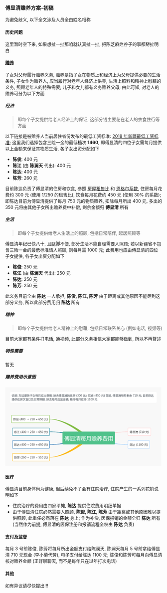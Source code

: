 ### 傅显清赡养方案-初稿
为避免歧义, 以下全文涉及人员全由姓名相称

#### 历史问题
这里暂时空下来, 如果想扯一扯那咱就认真扯一扯, 把陈芝麻烂谷子的事都掰扯明白

#### [赡养](https://baike.baidu.com/item/%E8%B5%A1%E5%85%BB%E4%B9%89%E5%8A%A1)
子女对父母履行赡养义务, 赡养是指子女在物质上和经济上为父母提供必要的生活条件, 子女作为赡养人, 应当履行对老年人经济上供养, 生活上照料和精神上慰藉的义务, 照顾老年人的特殊需要; 儿子和女儿都有义务赡养父母; 由此可知, 对老人的赡养可分为以下方面
##### 经济
>即每个子女提供给老人经济上的保证, 这部分钱主要花在老人的衣食住行等方面

以下链接是被赡养人当前居住省份发布的最低工资标准: [2018 年新疆最低工资标准](http://www.gov.cn/xinwen/2018-03/27/content_5277816.htm); 这里我们选择包含三险一金的最低档次 **1460**, 即傅显清的四位子女需每月提供以上金额来保证其物质生活, 各子女出资分配如下
- **陈俊**: 400 元
- **陈江** (由 **陈澜天** 代出): 400 元
- **陈达**: 400 元
- **陈芳**: 260 元

目前陈达负责了傅显清的住房和饮食, 参照 [房屋租售比](https://baike.baidu.com/item/%E6%88%BF%E5%B1%8B%E7%A7%9F%E5%94%AE%E6%AF%94) 和 [恩格尔系数](https://baike.baidu.com/item/%E6%81%A9%E6%A0%BC%E5%B0%94%E7%B3%BB%E6%95%B0), 住房每月花费约 300 元 (使用 1/250 的租售比), 饮食每月花费约 450 元 (使用 30% 的系数); 即陈达目前为傅显清提供了每月 750 元的物质赡养, 扣除每月所出 400 元, 多出的 350 元将由其他子女所出赡养费中补偿, 剩余金额归 **傅显清** 所有

##### 生活
>即每个子女提供给老人生活上的照顾, 包括日常陪伴, 起居照顾等

傅显清年纪已快八十, 且腿脚不便, 部分生活不能自理需要人照顾; 若以新疆省不包含三险一金的最低标准请人照顾, 则每月需 1000 元; 此费用也应由傅显清的四位子女提供, 各子女出资分配如下
- **陈俊**: 250 元
- **陈江** (由 **陈澜天** 代出): 250 元
- **陈达**: 250 元
- **陈芳**: 250 元

此义务目前全由 **陈达** 一人承担, **陈俊, 陈江, 陈芳** 由于距离或其他原因不能尽到这部分义务, 所以此部分费用归 **陈达** 所有

##### 精神
>即每个子女提供给老人精神上的慰藉, 包括日常联系关心 (例如电话, 视频等)

目前大家都有条件打电话, 通视频, 此部分义务相信大家都能够做到, 所以不再赘述

##### 特殊需要
暂无

##### 赡养费用示意图
![image](./傅显清赡养费用-初稿.png)

#### 医疗
傅显清目前身体尚为健康, 但后续免不了会有住院治疗, 住院产生的一系列花销说明如下
- 住院治疗的费用由四家平摊, **陈达** 提供住院费用明细单据
- 由于傅显清住院必然需要人照顾, **陈俊, 陈江, 陈芳** 由于距离或其他原因难以提供照顾, 此重任必然落在 **陈达** 身上; 作为补偿, 医保报销的金额全归 **陈达** 所有 (当然作为前提, 傅显清的医保注册和报销流程全权由 **陈达** 负责)

#### 支付及监督
每月 3 号前陈俊, 陈芳将每月所出金额支付给陈澜天, 陈澜天每月 5 号前拿给傅显清 710 元现金 (李小菊代劳), 电子支付给陈达 1100 元; 陈俊和陈芳可每月向傅显清核对赡养金额 (正好聊聊天, 而不是每年只在过年打次电话)

#### 其他
如有异议请尽快提出!!!
